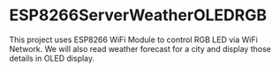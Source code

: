 # ESP8266ServerWeatherOLEDRGB
This project uses ESP8266 WiFi Module to control RGB LED via WiFi Network. We will also read weather forecast for a city and display those details in OLED display.
